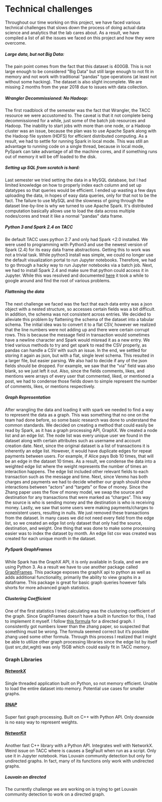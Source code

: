 # Technical challenges

Throughout our time working on this project, we have faced various technical challenges that slows down the process of doing actual data science and analytics that the lab cares about.
As a result, we have compiled a list of all the issues we faced on this project and how they were overcome.

##### Large data, but not Big Data:
The pain point comes from the fact that this dataset is 400GB. This is not large enough to be considered "Big Data" but still large enough to not fit in memory and not work with traditional "pandas" type operations (at least not without some hacking). The dataset is also slight incomplete. We are missing 2 months from the year 2018 due to issues with data collection.

##### Wrangler Decommissioned: No Hadoop:
The first roadblock of the semester was the fact that Wrangler, the TACC resource we were accustomed to. The caveat is that it not complete being decommissioned for a while, just some of the batch job resources and Hadoop. The inability to start jobs with more than one node, or a Hadoop cluster was an issue, because the plan was to use Apache Spark along with the Hadoop file system (HDFS) for efficient distributed computing. As a result, we had to settle for running Spark in local mode. This was still an advantage to running code on a single thread, because in local mode, PySpark can take advantage of all the machine cores, and if something runs out of memory it will be off loaded to the disk.

##### Setting up SQL from scratch is hard:
Last semester we tried setting the data in a MySQL database, but I had limited knowledge on how to properly index each column and set up datatypes so that queries would be efficient. I ended up wasting a few days uploading the data, in hopes of easy data queries, only for that not to be the fact.
The failure to use MySQL and the slowness of going through the dataset line-by-line is why we turned to use Apache Spark. It's distributed computation basically allows use to load the data across multiple nodes/cores and treat it like a normal "pandas" data frame.

##### Python 3 and Spark 2.4 on TACC
Be default TACC uses python 2.7 and only had Spark <2.0 installed. We were used to programming with Python3 and use the newest version of Spark (2.4) for its easy data frame abstractions.
Getting this to work was not a trivial task. While python3 install was simple, we could no longer use the default visualization portal to run Jupyter notebooks. Therefore, we had to go through a hacky way to run Jupyter notebooks via a batch job.
Next, we had to install Spark 2.4 and make sure that python could access it in Jupyter. While this was resolved and documented [here](./TACC-Wrangler-Python-3-and-Spark-2-4-Setup.md) it took a while to google around and find the root of various problems.

##### Flattening the data
The next challenge we faced was the fact that each data entry was a json object with a nested structure, so accesses certain fields was a bit difficult. In addition, the schema was not consistent across entries.
We decided to alleviate this problem by flattening the schema of the dataset into a tabular schema. The initial idea was to convert it to a flat CSV, however we realized that the line numbers were not adding up and there were certain corrupt rows.
This is because the message field in transaction would sometimes have a newline character and Spark would misread it as a new entry. We tried various methods to try and get spark to read the CSV properly, as pandas can handle a CSV with such an issue.
In the end, we settled for storing it again as json, but with a flat, single level schema. This resulted in a larger file, but easier parsing.
We also had to decide if any of the json fields should be dropped. For example, we saw that the “via” field was also blank, so we just left it out. Also, since the fields comments, likes, and mentions were arrays of every user that commented, liked, or mentioned a post, we had to condense those fields down to simple represent the number of comments, likes, or mentions respectively.

##### Graph Representation
After wrangling the data and loading it with spark we needed to find a way to represent the data as a graph.
This was something that no one on the team had done before, so some basic research was done to understand the common standards. We decided on creating a method that could easily be read by Spark, as it has a graph processing API, GraphX. We created a node list and an edge list. The node list was every unique user we found in the dataset along with certain attributes such as username and account creation date. Next, since the original dataset is a list of transactions it is inherently an edge list. However, it would have duplicate edges for repeat payments between users. For example, if Alice pays Bob 10 times, that will be an edge in the dataset 10 times. As a result, we condense the data into a weighted edge list where the weight represents the number of times an interaction happens. The edge list included other relevant fields to each transaction such as the message and time. Next, since Venmo has both charges and payments we had to decide whether our graph should show interactions between “actors” and “targets” or flow of money. Since the Zhang paper uses the flow of money model, we swap the source and destination for any transactions that were marked as “charges”. This way the source is who is sending money and the destination is who is receiving money. Lastly, we saw that some users were making payments/charges to nonexistent users, resulting in nulls. We just removed these transactions from the dataset.
In many cases we did not need every field from the edge list, so we created an edge list only dataset that only had the source, destination, and weight.
One thing that was done to make some processing easier was to index the dataset by month. An edge list csv was created was created for each unique month in the dataset.

##### PySpark GraphFrames
While Spark has the GraphX API, it is only available in Scala, and we are using Python 3. As a result we have to use another package called [GraphFrames](https://graphframes.github.io/graphframes/docs/_site/index.html). This package exposes the graphX api to python as well as adds additional functionality, primarily the ability to view graphs in a dataframe.
This package is great for basic graph queries however falls shorts for more advanced graph statistics.
##### Clustering Coefficient
One of the first statistics I tried calculating was the clustering coefficient of the graph. Since GraphFrames doesn’t have a built in function for this, I had to implement it myself. I follow [this formula]( https://networkx.github.io/documentation/stable/reference/algorithms/generated/networkx.algorithms.cluster.clustering.html#networkx.algorithms.cluster.clustering) for a directed graph. I consistently got numbers lower than the zhang paper, so suspected that something must be wrong. The formula seemed correct but it’s possible zhang used some other formula.
Through this process I realized that I might be able to utilize other graph processing libraries since the edge list by itself (just src,dst,wght) was only 15GB which could easily fit in TACC memory.

### Graph Libraries

##### [NetworkX](https://networkx.github.io/documentation/stable/index.html)
Single threaded application built on Python, so not memory efficient. Unable to load the entire dataset into memory. Potential use cases for smaller graphs.

##### [SNAP](http://snap.stanford.edu/)
Super fast graph processing. Built on C++ with Python API. Only downside is no easy way to represent weights.

##### [NetworKit](https://networkit.github.io/)
Another fast C++ library with a Python API. Integrates well with NetworkX. Weird issue on TACC where is causes a SegFault when run as a script. Only use it in Jupyter notebook.
Has Louvain community detection but only for undirected graphs. In fact, many of its functions only work with undirected graphs.

##### Louvain on directed
The currently challenge we are working on is trying to get Louvain community detection to work on a directed graph.
